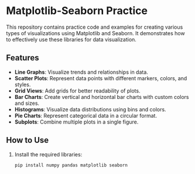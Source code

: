 # Matplotlib-Seaborn Practice

This repository contains practice code and examples for creating various types of visualizations using Matplotlib and Seaborn. It demonstrates how to effectively use these libraries for data visualization.

## Features

- **Line Graphs**: Visualize trends and relationships in data.
- **Scatter Plots**: Represent data points with different markers, colors, and styles.
- **Grid Views**: Add grids for better readability of plots.
- **Bar Charts**: Create vertical and horizontal bar charts with custom colors and sizes.
- **Histograms**: Visualize data distributions using bins and colors.
- **Pie Charts**: Represent categorical data in a circular format.
- **Subplots**: Combine multiple plots in a single figure.

## How to Use

1. Install the required libraries:
   ```bash
   pip install numpy pandas matplotlib seaborn
